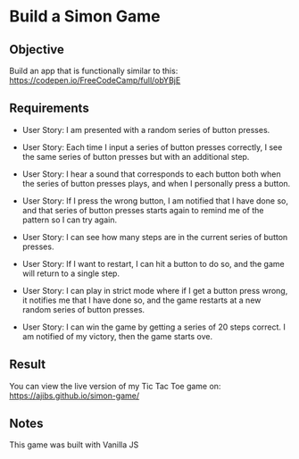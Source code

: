 # Build a Simon Game

## Objective

Build an app that is functionally similar to this: https://codepen.io/FreeCodeCamp/full/obYBjE

## Requirements

* User Story: I am presented with a random series of button presses.

* User Story: Each time I input a series of button presses correctly, I see the same series of button presses but with an additional step.

* User Story: I hear a sound that corresponds to each button both when the series of button presses plays, and when I personally press a button.

* User Story: If I press the wrong button, I am notified that I have done so, and that series of button presses starts again to remind me of the pattern so I can try again.

* User Story: I can see how many steps are in the current series of button presses.

* User Story: If I want to restart, I can hit a button to do so, and the game will return to a single step.

* User Story: I can play in strict mode where if I get a button press wrong, it notifies me that I have done so, and the game restarts at a new random series of button presses.

* User Story: I can win the game by getting a series of 20 steps correct. I am notified of my victory, then the game starts ove.


## Result

You can view the live version of my Tic Tac Toe game on: https://ajibs.github.io/simon-game/

## Notes

This game was built with Vanilla JS

